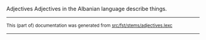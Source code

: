 Adjectives
Adjectives in the Albanian language describe things.

* * *

<small>This (part of) documentation was generated from [src/fst/stems/adjectives.lexc](https://github.com/giellalt/lang-sqi/blob/main/src/fst/stems/adjectives.lexc)</small>

---

